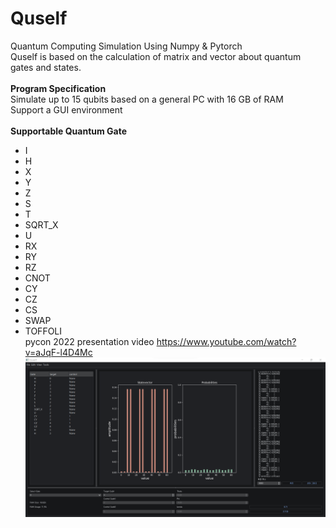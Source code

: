 # Quself
Quantum Computing Simulation Using Numpy & Pytorch<br>
Quself is based on the calculation of matrix and vector about quantum gates and states.<br><br>
<b>Program Specification</b><br>
Simulate up to 15 qubits based on a general PC with 16 GB of RAM<br>
Support a GUI environment<br><br>
<b>Supportable Quantum Gate</b><br>
- I
- H
- X
- Y
- Z
- S
- T
- SQRT_X
- U
- RX
- RY
- RZ
- CNOT
- CY
- CZ
- CS
- SWAP
- TOFFOLI <br>
pycon 2022 presentation video <herf>https://www.youtube.com/watch?v=aJqF-l4D4Mc</herf></br>
![인터페이스](/gui/display.png)
